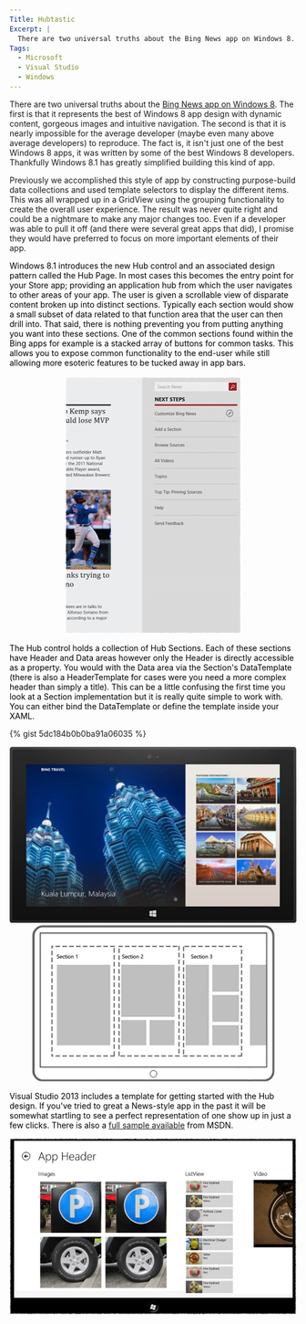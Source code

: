 ```yaml
---
Title: Hubtastic
Excerpt: |
  There are two universal truths about the Bing News app on Windows 8. The first is that it represents the best of Windows 8 app design with dynamic content, gorgeous images and intuitive navigation. The second is that it is nearly impossible for the average developer (maybe even many above average developers) to reproduce. The fact is, it isn't just one of the best Windows 8 apps, it was written by some of the best Windows 8 developers. Thankfully Windows 8.1 has greatly simplified building this kind of app.
Tags:
  - Microsoft
  - Visual Studio
  - Windows
---
```

There are two universal truths about the <a href="http://apps.microsoft.com/windows/en-US/app/news/eaaf2ce3-d5a3-4a59-ae31-276fbc44a7cd">Bing News app on Windows 8</a>. The first is that it represents the best of Windows 8 app design with dynamic content, gorgeous images and intuitive navigation. The second is that it is nearly impossible for the average developer (maybe even many above average developers) to reproduce. The fact is, it isn't just one of the best Windows 8 apps, it was written by some of the best Windows 8 developers. Thankfully Windows 8.1 has greatly simplified building this kind of app.

Previously we accomplished this style of app by constructing purpose-build data collections and used template selectors to display the different items. This was all wrapped up in a GridView using the grouping functionality to create the overall user experience. The result was never quite right and could be a nightmare to make any major changes too. Even if a developer was able to pull it off (and there were several great apps that did), I promise they would have preferred to focus on more important elements of their app.

<span style="color: black;">Windows 8.1 introduces the new Hub control and an associated design pattern called the Hub Page. In most cases this becomes the entry point for your Store app; providing an application hub from which the user navigates to other areas of your app. The user is given a scrollable view of disparate content broken up into distinct sections. Typically each section would show a small subset of data related to that function area that the user can then drill into. That said, there is nothing preventing you from putting anything you want into these sections. One of the common sections found within the Bing apps for example is a stacked array of buttons for common tasks. This allows you to expose common functionality to the end-user while still allowing more esoteric features to be tucked away in app bars.
</span>
<p style="text-align: center;"><img alt="" src="/assets/wp/2013/07/072413_1933_Hubtastic2.png" /><span style="color: black;">
</span></p>
<span style="color: black;">The Hub control holds a collection of Hub Sections. Each of these sections have Header and Data areas however only the Header is directly accessible as a property. You would with the Data area via the Section's DataTemplate (there is also a HeaderTemplate for cases were you need a more complex header than simply a title). This can be a little confusing the first time you look at a Section implementation but it is really quite simple to work with. You can either bind the DataTemplate or define the template inside your XAML.
</span>

{% gist 5dc184b0b0ba91a06035  %}
<p style="text-align: center;"><img alt="" src="/assets/wp/2013/07/072413_1933_Hubtastic3.jpg" /><img alt="" src="/assets/wp/2013/07/072413_1933_Hubtastic4.png" /><span style="color: black;">
</span></p>
<span style="color: black;">Visual Studio 2013 includes a template for getting started with the Hub design. If you've tried to great a News-style app in the past it will be somewhat startling to see a perfect representation of one show up in just a few clicks. There is also a <a href="http://code.msdn.microsoft.com/windowsapps/XAML-Hub-control-sample-5d116fa9?fileId=72255&amp;pathId=1661474377&amp;lineno=17">full sample available</a> from MSDN.
</span>
<p style="text-align: center;"><img alt="" src="/assets/wp/2013/07/072413_1933_Hubtastic5.png" /><span style="color: black;">
</span></p>